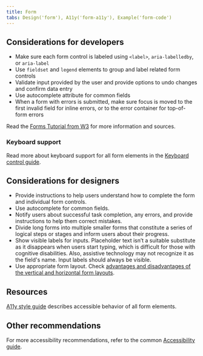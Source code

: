 ```yaml
---
title: Form
tabs: Design('form'), A11y('form-a11y'), Example('form-code')
---
```


## Considerations for developers

- Make sure each form control is labeled using `<label>`, `aria-labelledby`, or `aria-label`
- Use `fieldset` and `legend` elements to group and label related form controls
- Validate input provided by the user and provide options to undo changes and confirm data entry
- Use autocomplete attribute for common fields
- When a form with errors is submitted, make sure focus is moved to the first invalid field for inline errors, or to the error container for top-of-form errors

Read the [Forms Tutorial from W3](https://www.w3.org/WAI/tutorials/forms/) for more information and sources.

### Keyboard support

Read more about keyboard support for all form elements in the [Keyboard control guide](/core-principles/a11y/a11y-keyboard).

## Considerations for designers

- Provide instructions to help users understand how to complete the form and individual form controls.
- Use autocomplete for common fields.
- Notify users about successful task completion, any errors, and provide instructions to help them correct mistakes.
- Divide long forms into multiple smaller forms that constitute a series of logical steps or stages and inform users about their progress.
- Show visible labels for inputs. Placeholder text isn’t a suitable substitute as it disappears when users start typing, which is difficult for those with cognitive disabilities. Also, assistive technology may not recognize it as the field's name. Input labels should always be visible.
- Use appropriate form layout. Check [advantages and disadvantages of the vertical and horizontal form layouts](/patterns/form/form#vertical_form_layout_vs_horizontal_form_layout).

## Resources

[A11y style guide](https://a11y-style-guide.com/style-guide/section-forms.html) describes accessible behavior of all form elements.

## Other recommendations

For more accessibility recommendations, refer to the common [Accessibility guide](/core-principles/a11y/a11y).
